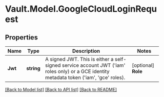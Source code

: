 # Vault.Model.GoogleCloudLoginRequest

## Properties

Name | Type | Description | Notes
------------ | ------------- | ------------- | -------------
**Jwt** | **string** | A signed JWT. This is either a self-signed service account JWT (&#x27;iam&#x27; roles only) or a GCE identity metadata token (&#x27;iam&#x27;, &#x27;gce&#x27; roles). | [optional] **Role** | **string** | Name of the role against which the login is being attempted. Required. | [optional] 

[[Back to Model list]](../README.md#documentation-for-models) [[Back to API list]](../README.md#documentation-for-api-endpoints) [[Back to README]](../README.md)


